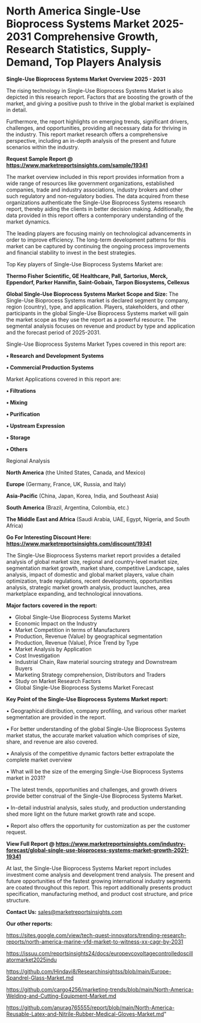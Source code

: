 # North America Single-Use Bioprocess Systems Market 2025-2031 Comprehensive Growth, Research Statistics, Supply-Demand,  Top Players Analysis

<Strong> Single-Use Bioprocess Systems Market Overview 2025 - 2031</strong>

The rising technology in Single-Use Bioprocess Systems Market is also depicted in this research report. Factors that are boosting the growth of the market, and giving a positive push to thrive in the global market is explained in detail.

Furthermore, the report highlights on emerging trends, significant drivers, challenges, and opportunities, providing all necessary data for thriving in the industry. This report market research offers a comprehensive perspective, including an in-depth analysis of the present and future scenarios within the industry.

<strong>Request Sample Report @ <a href=https://www.marketreportsinsights.com/sample/19341>https://www.marketreportsinsights.com/sample/19341</a></strong>

The market overview included in this report provides information from a wide range of resources like government organizations, established companies, trade and industry associations, industry brokers and other such regulatory and non-regulatory bodies. The data acquired from these organizations authenticate the Single-Use Bioprocess Systems research report, thereby aiding the clients in better decision making. Additionally, the data provided in this report offers a contemporary understanding of the market dynamics.

The leading players are focusing mainly on technological advancements in order to improve efficiency. The long-term development patterns for this market can be captured by continuing the ongoing process improvements and financial stability to invest in the best strategies.

Top Key players of Single-Use Bioprocess Systems Market are:

<strong>Thermo Fisher Scientific, GE Healthcare, Pall, Sartorius, Merck, Eppendorf, Parker Hannifin, Saint-Gobain, Tarpon Biosystems, Cellexus</strong>

<strong><b>Global Single-Use Bioprocess Systems Market Scope and Size:</b></strong>
The Single-Use Bioprocess Systems market is declared segment by company, region (country), type, and application. Players, stakeholders, and other participants in the global Single-Use Bioprocess Systems market will gain the market scope as they use the report as a powerful resource. The segmental analysis focuses on revenue and product by type and application and the forecast period of 2025-2031.

Single-Use Bioprocess Systems Market Types covered in this report are:

<strong>• Research and Development Systems

• Commercial Production Systems</strong>

Market Applications covered in this report are:

<strong>• Filtrations

• Mixing

• Purification

• Upstream Expression

• Storage

• Others</strong> 

Regional Analysis

<strong>North America</strong> (the United States, Canada, and Mexico)

<strong>Europe</strong> (Germany, France, UK, Russia, and Italy)

<strong>Asia-Pacific</strong> (China, Japan, Korea, India, and Southeast Asia)

<strong>South America</strong> (Brazil, Argentina, Colombia, etc.)

<strong>The Middle East and Africa</strong> (Saudi Arabia, UAE, Egypt, Nigeria, and South Africa)

<strong>Go For Interesting Discount Here: <a href=https://www.marketreportsinsights.com/discount/19341>https://www.marketreportsinsights.com/discount/19341</a></strong>

The Single-Use Bioprocess Systems market report provides a detailed analysis of global market size, regional and country-level market size, segmentation market growth, market share, competitive Landscape, sales analysis, impact of domestic and global market players, value chain optimization, trade regulations, recent developments, opportunities analysis, strategic market growth analysis, product launches, area marketplace expanding, and technological innovations.

<strong><b>Major factors covered in the report:</b></strong>
<ul>
  <li>Global Single-Use Bioprocess Systems Market </li>
  <li>Economic Impact on the Industry</li>
  <li>Market Competition in terms of Manufacturers</li>
  <li>Production, Revenue (Value) by geographical segmentation</li>
  <li>Production, Revenue (Value), Price Trend by Type</li>
  <li>Market Analysis by Application</li>
  <li>Cost Investigation</li>
  <li>Industrial Chain, Raw material sourcing strategy and Downstream Buyers</li>
  <li>Marketing Strategy comprehension, Distributors and Traders</li>
  <li>Study on Market Research Factors</li>
  <li>Global Single-Use Bioprocess Systems Market Forecast</li>
</ul>

<strong><b>Key Point of the Single-Use Bioprocess Systems Market report:</b></strong>

• Geographical distribution, company profiling, and various other market segmentation are provided in the report.

• For better understanding of the global Single-Use Bioprocess Systems market status, the accurate market valuation which comprises of size, share, and revenue are also covered.

• Analysis of the competitive dynamic factors better extrapolate the complete market overview

• What will be the size of the emerging Single-Use Bioprocess Systems market in 2031?

• The latest trends, opportunities and challenges, and growth drivers provide better construal of the Single-Use Bioprocess Systems Market.

• In-detail industrial analysis, sales study, and production understanding shed more light on the future market growth rate and scope.

• Report also offers the opportunity for customization as per the customer request.

<strong><b>View Full Report @ <a href=https://www.marketreportsinsights.com/industry-forecast/global-single-use-bioprocess-systems-market-growth-2021-19341>https://www.marketreportsinsights.com/industry-forecast/global-single-use-bioprocess-systems-market-growth-2021-19341</a></b></strong>


At last, the Single-Use Bioprocess Systems Market report includes investment come analysis and development trend analysis. The present and future opportunities of the fastest growing international industry segments are coated throughout this report. This report additionally presents product specification, manufacturing method, and product cost structure, and price structure.

<strong>Contact Us:</strong>
sales@marketreportsinsights.com

<strong>Our other reports:</strong>

<a href=https://sites.google.com/view/tech-quest-innovators/trending-research-reports/north-america-marine-vfd-market-to-witness-xx-cagr-by-2031>https://sites.google.com/view/tech-quest-innovators/trending-research-reports/north-america-marine-vfd-market-to-witness-xx-cagr-by-2031</a>

<a href=https://issuu.com/reportsinsights24/docs/europevcovoltagecontrolledoscillatormarket2025indu>https://issuu.com/reportsinsights24/docs/europevcovoltagecontrolledoscillatormarket2025indu</a>

<a href=https://github.com/Hindavi8/Researchinsightss/blob/main/Europe-Spandrel-Glass-Market.md>https://github.com/Hindavi8/Researchinsightss/blob/main/Europe-Spandrel-Glass-Market.md</a>

<a href=https://github.com/cargo4256/marketing-trends/blob/main/North-America-Welding-and-Cutting-Equipment-Market.md>https://github.com/cargo4256/marketing-trends/blob/main/North-America-Welding-and-Cutting-Equipment-Market.md</a>

<a href=https://github.com/anurag765555/report/blob/main/North-America-Reusable-Latex-and-Nitrile-Rubber-Medical-Gloves-Market.md>https://github.com/anurag765555/report/blob/main/North-America-Reusable-Latex-and-Nitrile-Rubber-Medical-Gloves-Market.md</a>"
